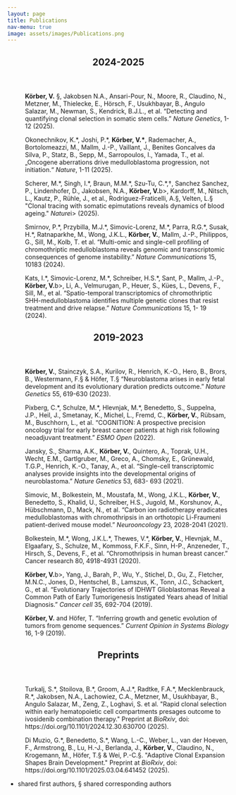```yaml
---
layout: page
title: Publications
nav-menu: true
image: assets/images/Publications.png
---
```


<!-- One -->
<section id="one">
	<div class="inner">
  		<header class="major">
			<h2>2024-2025</h2>
		</header>

<!-- Content -->
<dd>
	<p><b>Körber, V.</b> §, Jakobsen N.A., Ansari-Pour, N., Moore, R., Claudino, N., Metzner, M., Thielecke, E., Hörsch, F., Usukhbayar, B., Angulo Salazar, M., Newman, S., Kendrick, B.J.L., et al. “Detecting and quantifying clonal selection in somatic stem cells.” <i>Nature Genetics</i>, 1-12 (2025).</p>
	<p>Okonechnikov, K.*, Joshi, P.*, <b>Körber, V.*</b>, Rademacher, A., Bortolomeazzi, M., Mallm, J.-P., Vaillant, J., Benites Goncalves da Silva, P., Statz, B., Sepp, M., Sarropoulos, I., Yamada, T., et al. „Oncogene aberrations drive medulloblastoma progression, not initiation.“ <i>Nature</i>, 1-11 (2025).</p>
	<p>Scherer, M.*, Singh, I.*, Braun, M.M.*, Szu-Tu, C.*,†, Sanchez Sanchez, P., Lindenhofer, D., Jakobsen, N.A., <b>Körber, V.</b>b>, Kardorff, M., Nitsch, L., Kautz, P., Rühle, J., et al., Rodriguez-Fraticelli, A.§, Velten, L.§ "Clonal tracing with somatic epimutations reveals dynamics of blood ageing." <i>Nature</i>i> (2025).</p>
	<p>Smirnov, P.*, Przybilla, M.J.*, Simovic-Lorenz, M.*, Parra, R.G.*, Susak, H.*, Ratnaparkhe, M., Wong, J.K.L., <b>Körber, V.</b>, Mallm, J.-P., Philippos, G., Sill, M., Kolb, T. et al. “Multi-omic and single-cell profiling of chromothriptic medulloblastoma reveals genomic and transcriptomic consequences of genome instability.” <i>Nature Communications</i> 15, 10183 (2024).</p>
	<p>Kats, I.*, Simovic-Lorenz, M.*, Schreiber, H.S.*, Sant, P., Mallm, J.-P., <b>Körber, V.</b>b>, Li, A., Velmurugan, P., Heuer, S., Kües, L., Devens, F., Sill, M., et al. “Spatio-temporal transcriptomics of chromothriptic SHH-medulloblastoma identifies multiple genetic clones that resist treatment and drive relapse.” <i>Nature Communications</i> 15, 1- 19 (2024).</p>
</dd>

<!-- Two -->
<section id="two">
	<div class="inner">
  		<header class="major">
			<h2>2019-2023</h2>
   		</header>
<!-- Content -->
<dd>
	<p><b>Körber, V.</b>, Stainczyk, S.A., Kurilov, R., Henrich, K.-O., Hero, B., Brors, B., Westermann, F.§ & Höfer, T.§ “Neuroblastoma arises in early fetal development and its evolutionary duration predicts outcome.” <i>Nature Genetics</i> 55, 619-630 (2023).</p>
	<p>Pixberg, C.*, Schulze, M.*, Hlevnjak, M.*, Benedetto, S., Suppelna, J.P., Heil, J., Smetanay, K., Michel, L., Fremd, C., <b>Körber, V.</b>, Rübsam, M., Buschhorn, L., et al. “COGNITION: A prospective precision oncology trial for early breast cancer patients at high risk following neoadjuvant treatment.” <i>ESMO Open</i> (2022).</p>
	<p>Jansky, S., Sharma, A.K., <b>Körber, V.</b>, Quintero, A., Toprak, U.H., Wecht, E.M., Gartlgruber, M., Greco, A., Chomsky, E., Grünewald, T.G.P., Henrich, K.-O., Tanay, A., et al. “Single-cell transcriptomic analyses provide insights into the developmental origins of neuroblastoma.” <i>Nature Genetics</i> 53, 683- 693 (2021).</p>
	<p>Simovic, M., Bolkestein, M., Moustafa, M., Wong, J.K.L., <b>Körber, V.</b>, Benedetto, S., Khalid, U., Schreiber, H.S., Jugold, M., Korshunov, A., Hübschmann, D., Mack, N., et al. “Carbon ion radiotherapy eradicates medulloblastomas with chromothripsis in an orthotopic Li-Fraumeni patient-derived mouse model.” <i>Neurooncology</i> 23, 2028-2041 (2021).</p>
	<p>Bolkestein, M.*, Wong, J.K.L.*, Thewes, V.*, <b>Körber, V.</b>, Hlevnjak, M., Elgaafary, S., Schulze, M., Kommoss, F.K.F., Sinn, H-P., Anzeneder, T., Hirsch, S., Devens, F., et al. “Chromothripsis in human breast cancer.” Cancer research</i> 80, 4918-4931 (2020).</p>
	<p><b>Körber, V.</b>b>, Yang, J., Barah, P., Wu, Y., Stichel, D., Gu, Z., Fletcher, M.N.C., Jones, D., Hentschel, B., Lamszus, K., Tonn, J.C., Schackert, G., et al. “Evolutionary Trajectories of IDHWT Glioblastomas Reveal a Common Path of Early Tumorigenesis Instigated Years ahead of Initial Diagnosis.” <i>Cancer cell</i> 35, 692-704 (2019).</p>
	<p><b>Körber, V.</b> and Höfer, T. “Inferring growth and genetic evolution of tumors from genome sequences.” <i>Current Opinion in Systems Biology</i> 16, 1-9 (2019).</p>
</dd>

   

<!-- Two -->
<section id="three">
	<div class="inner">
  		<header class="major">
			<h2>Preprints</h2>
   		</header>
<!-- Content -->
<dd>
	<p>Turkalj, S.*, Stoilova, B.*, Groom, A.J.*, Radtke, F.A.*, Mecklenbrauck, R.*, Jakobsen, N.A., Lachowiez, C.A., Metzner, M., Usukhbayar, B., Angulo Salazar, M., Zeng, Z., Loghavi, S. et al. "Rapid clonal selection within early hematopoietic cell compartments presages outcome to ivosidenib combination therapy." Preprint at <i>BioRxiv</i>, doi: https://doi.org/10.1101/2024.12.30.630700 (2025).</p>
	<p>Di Muzio, G.*, Benedetto, S.*, Wang, L.-C., Weber, L., van der Hoeven, F., Armstrong, B., Lu, H.-J., Berlanda, J., <b>Körber, V.</b>, Claudino, N., Krogemann, M., Höfer, T.§ & Wei, P.-C.§. "Adaptive Clonal Expansion Shapes Brain Development." Preprint at <i>BioRxiv</i>, doi: https://doi.org/10.1101/2025.03.04.641452 (2025).</p>
</dd>

* shared first authors, § shared corresponding authors
		

</div>

</section>


